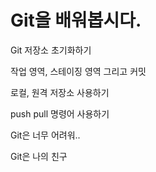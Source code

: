 # Git을 배워봅시다.

Git 저장소 초기화하기

작업 영역, 스테이징 영역 그리고 커밋

로컬, 원격 저장소 사용하기

push pull 명령어 사용하기

Git은 너무 어려워..

Git은 나의 친구